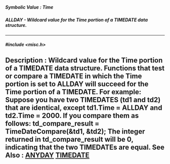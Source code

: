 ##### Symbolic Value : Time
##### ALLDAY - Wildcard value for the Time portion of a TIMEDATE data structure.
---
##### #include <misc.h>
**Description :**
Wildcard value for the Time portion of a TIMEDATE data structure. Functions 
that test or compare a TIMEDATE in which the Time portion is set to ALLDAY will 
succeed for the Time portion of a TIMEDATE. For example: 
Suppose you have two TIMEDATES (td1 and td2) that are identical, except 
td1.Time = ALLDAY and td2.Time = 2000.  If you compare them as follows:
  td_compare_result = TimeDateCompare(&td1, &td2);
 The integer returned in td_compare_result will be 0, indicating that the two 
TIMEDATEs are equal.
**See Also :**
[ANYDAY](D:/md_files/ANYDAY.md)
[TIMEDATE](D:/md_files/TIMEDATE.md)
---
